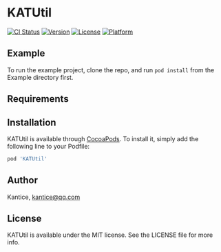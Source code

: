 # KATUtil

[![CI Status](https://img.shields.io/travis/Kantice/KATUtil.svg?style=flat)](https://travis-ci.org/Kantice/KATUtil)
[![Version](https://img.shields.io/cocoapods/v/KATUtil.svg?style=flat)](https://cocoapods.org/pods/KATUtil)
[![License](https://img.shields.io/cocoapods/l/KATUtil.svg?style=flat)](https://cocoapods.org/pods/KATUtil)
[![Platform](https://img.shields.io/cocoapods/p/KATUtil.svg?style=flat)](https://cocoapods.org/pods/KATUtil)

## Example

To run the example project, clone the repo, and run `pod install` from the Example directory first.

## Requirements

## Installation

KATUtil is available through [CocoaPods](https://cocoapods.org). To install
it, simply add the following line to your Podfile:

```ruby
pod 'KATUtil'
```

## Author

Kantice, kantice@qq.com

## License

KATUtil is available under the MIT license. See the LICENSE file for more info.
